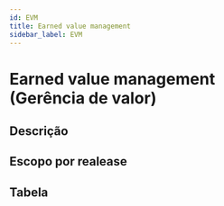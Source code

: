 ```yaml
---
id: EVM
title: Earned value management
sidebar_label: EVM
---
```


# Earned value management (Gerência de valor)

## Descrição

## Escopo por realease

## Tabela
